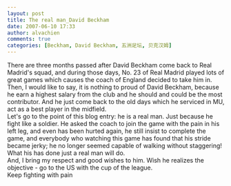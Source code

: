 ```yaml
---
layout: post
title: The real man_David Beckham
date: 2007-06-10 17:33
author: alvachien
comments: true
categories: [Beckham, David Beckham, 五洲足坛, 贝克汉姆]
---
```

<div>There are three months passed after David Beckham come back to Real Madrid's squad, and during those days, No. 23 of Real Madrid played lots of great games which causes the coach of England decided to take him in.</div>
<div> </div>
<div>Then, I would like to say, it is nothing to proud of David Beckham, because he earn a highest salary from the club and he should and could be the most contributor. And he just come back to the old days which he serviced in MU, act as a best player in the midfield.</div>
<div> </div>
<div>Let's go to the point of this blog entry: he is a real man. Just because he fight like a soldier. He asked the coach to join the game with the pain in his left leg, and even has been hurted again, he still insist to complete the game, and everybody who watching this game has found that his stride became jerky; he no longer seemed capable of walking without staggering! What his has done just a real man will do.</div>
<div> </div>
<div>And, I bring my respect and good wishes to him. Wish he realizes the objective - go to the US with the cup of the league.</div>
<img src="http://photocdn.sohu.com/20070610/Img250484373.jpg" alt="" />
<div>Keep fighting with pain</div>
